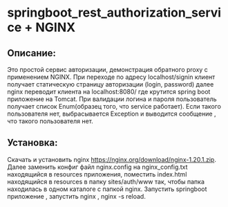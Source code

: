 # springboot_rest_authorization_service + NGINX
## Описание: 
Это простой сервис авторизации, демонстрация обратного proxy с применением NGINX. При переходе по адресу localhost/signin клиент получает статическую страницу авторизации (login, password)
 далее  nginx переводит клиента  на localhost:8080/  где крутится spring boot приложение на Tomcat. При валидации логина и пароля пользователь получает список Enum(образец того, что service работает). 
 Если такого пользователя нет, выбрасывается Exception и выводится сообщение , что такого пользователя нет.
 ## Установка:
 Скачать и установить  nginx https://nginx.org/download/nginx-1.20.1.zip. Далее заменить конфиг  файл nginx.config на nginx_config.txt находящийся в resources приложения, поместить index.html находящийся в resources в папку sites/auth/www так, чтобы папка находилась в одном каталоге с папкой nginx.
 Запустить springboot приложение , запустить nginx , nginx -s reload.
